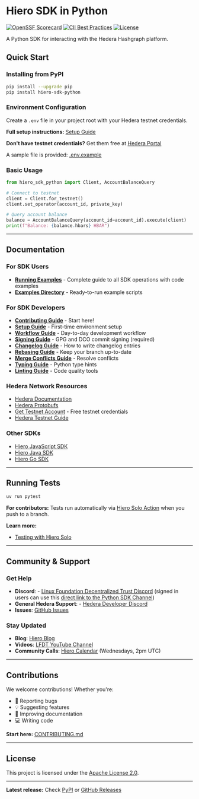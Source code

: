 # Hiero SDK in Python

[![OpenSSF Scorecard](https://api.scorecard.dev/projects/github.com/hiero-ledger/hiero-sdk-python/badge)](https://scorecard.dev/viewer/?uri=github.com/hiero-ledger/hiero-sdk-python)
[![CII Best Practices](https://bestpractices.coreinfrastructure.org/projects/10697/badge)](https://bestpractices.coreinfrastructure.org/projects/10697)
[![License](https://img.shields.io/badge/license-apache2-blue.svg)](LICENSE)

A Python SDK for interacting with the Hedera Hashgraph platform.


## Quick Start

### Installing from PyPI

```bash
pip install --upgrade pip
pip install hiero-sdk-python
```

### Environment Configuration

Create a `.env` file in your project root with your Hedera testnet credentials.

**Full setup instructions:** [Setup Guide](docs/sdk_developers/setup.md)

**Don't have testnet credentials?** Get them free at [Hedera Portal](https://portal.hedera.com/)

A sample file is provided: [.env.example](.env.example)


### Basic Usage

```python
from hiero_sdk_python import Client, AccountBalanceQuery

# Connect to testnet
client = Client.for_testnet()
client.set_operator(account_id, private_key)

# Query account balance
balance = AccountBalanceQuery(account_id=account_id).execute(client)
print(f"Balance: {balance.hbars} HBAR")
```

---

## Documentation

### For SDK Users

- **[Running Examples](docs/sdk_users/running_examples.md)** - Complete guide to all SDK operations with code examples
- **[Examples Directory](examples/)** - Ready-to-run example scripts

### For SDK Developers

- **[Contributing Guide](CONTRIBUTING.md)** - Start here!
- **[Setup Guide](docs/sdk_developers/setup.md)** - First-time environment setup
- **[Workflow Guide](docs/sdk_developers/workflow.md)** - Day-to-day development workflow
- **[Signing Guide](docs/sdk_developers/signing.md)** - GPG and DCO commit signing (required)
- **[Changelog Guide](docs/sdk_developers/changelog_entry.md)** - How to write changelog entries
- **[Rebasing Guide](docs/sdk_developers/rebasing.md)** - Keep your branch up-to-date
- **[Merge Conflicts Guide](docs/sdk_developers/merge_conflicts.md)** - Resolve conflicts
- **[Typing Guide](docs/sdk_developers/types.md)** - Python type hints
- **[Linting Guide](docs/sdk_developers/linting.md)** - Code quality tools

### Hedera Network Resources

- [Hedera Documentation](https://docs.hedera.com/)
- [Hedera Protobufs](https://github.com/hashgraph/hedera-protobufs)
- [Get Testnet Account](https://portal.hedera.com/) - Free testnet credentials
- [Hedera Testnet Guide](https://docs.hedera.com/guides/testnet)

### Other SDKs

- [Hiero JavaScript SDK](https://github.com/hiero-ledger/hiero-sdk-js)
- [Hiero Java SDK](https://github.com/hiero-ledger/hiero-sdk-java)
- [Hiero Go SDK](https://github.com/hiero-ledger/hiero-sdk-go)

---

## Running Tests

```bash
uv run pytest
```

**For contributors:** Tests run automatically via [Hiero Solo Action](https://github.com/marketplace/actions/hiero-solo-action) when you push to a branch.

**Learn more:**
- [Testing with Hiero Solo](https://dev.to/hendrikebbers/ci-for-hedera-based-projects-2nja)

---

## Community & Support

### Get Help

- **Discord**: - [Linux Foundation Decentralized Trust Discord](https://discord.gg/hyperledger) (signed in users can use this [direct link to the Python SDK Channel](https://discord.com/channels/905194001349627914/1336494517544681563))
- **General Hedera Support**: - [Hedera Developer Discord](https://discord.com/invite/hederahashgraph)
- **Issues**: [GitHub Issues](https://github.com/hiero-ledger/hiero-sdk-python/issues)

### Stay Updated

- **Blog**: [Hiero Blog](https://hiero.org/blog/)
- **Videos**: [LFDT YouTube Channel](https://www.youtube.com/@lfdecentralizedtrust/videos)
- **Community Calls**: [Hiero Calendar](https://zoom-lfx.platform.linuxfoundation.org/meetings/hiero?view=week) (Wednesdays, 2pm UTC)

---

## Contributions

We welcome contributions! Whether you're:
- 🐛 Reporting bugs
- 💡 Suggesting features
- 📝 Improving documentation
- 💻 Writing code

**Start here:** [CONTRIBUTING.md](CONTRIBUTING.md)

---

## License

This project is licensed under the [Apache License 2.0](LICENSE).

---

**Latest release:** Check [PyPI](https://pypi.org/project/hiero-sdk-python/) or [GitHub Releases](https://github.com/hiero-ledger/hiero-sdk-python/releases)